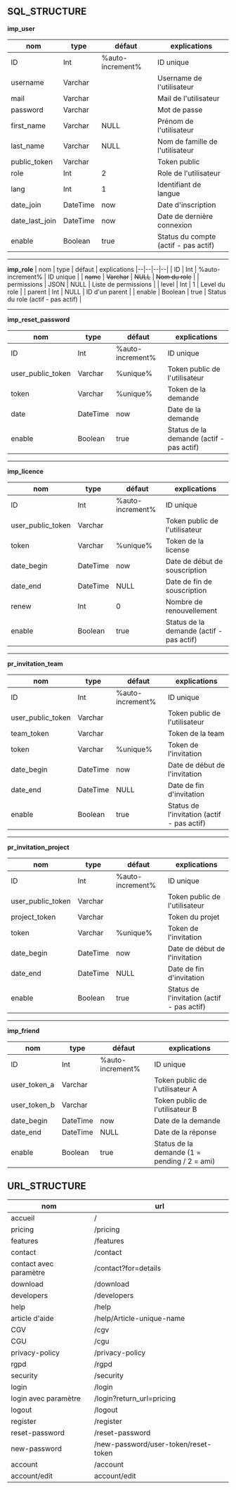 ## SQL_STRUCTURE

**imp_user**

| nom | type | défaut | explications
|--|--|--|--|
| ID | Int | %auto-increment% | ID unique |
| username | Varchar |  | Username de l'utilisateur |
| mail | Varchar |  | Mail de l'utilisateur |
| password | Varchar |  | Mot de passe |
| first_name | Varchar | NULL | Prénom de l'utilisateur |
| last_name | Varchar | NULL | Nom de famille de l'utilisateur |
| public_token | Varchar |  | Token public |
| role | Int | 2 | Role de l'utilisateur |
| lang | Int | 1 | Identifiant de langue |
| date_join | DateTime | now | Date d'inscription |
| date_last_join | DateTime | now | Date de dernière connexion |
| enable | Boolean | true | Status du compte (actif - pas actif) |

<hr>

**imp_role**
| nom | type | défaut | explications
|--|--|--|--|
| ID | Int | %auto-increment% | ID unique |
| ~~name~~ | ~~Varchar~~ | ~~NULL~~ | ~~Nom du role~~ |
| permissions | JSON | NULL | Liste de permissions |
| level | Int | 1 | Level du role |
| parent | Int | NULL | ID d'un parent |
| enable | Boolean | true | Status du role (actif - pas actif) |

<hr>

**imp_reset_password**

| nom | type | défaut | explications
|--|--|--|--|
| ID | Int | %auto-increment% | ID unique |
| user_public_token | Varchar | %unique% | Token public de l'utilisateur |
| token | Varchar | %unique% | Token de la demande |
| date | DateTime | now | Date de la demande |
| enable | Boolean | true | Status de la demande (actif - pas actif) |

<hr>

**imp_licence**

| nom | type | défaut | explications
|--|--|--|--|
| ID | Int | %auto-increment% | ID unique |
| user_public_token | Varchar |  | Token public de l'utilisateur |
| token | Varchar | %unique% | Token de la license |
| date_begin | DateTime | now | Date de début de souscription |
| date_end | DateTime | NULL | Date de fin de souscription |
| renew | Int | 0 | Nombre de renouvellement |
| enable | Boolean | true | Status de la demande (actif - pas actif) |

<hr>

**pr_invitation_team**

| nom | type | défaut | explications
|--|--|--|--|
| ID | Int | %auto-increment% | ID unique |
| user_public_token | Varchar |  | Token public de l'utilisateur |
| team_token | Varchar |  | Token de la team |
| token | Varchar | %unique% | Token de l'invitation |
| date_begin | DateTime | now | Date de début de l'invitation |
| date_end | DateTime | NULL | Date de fin d'invitation |
| enable | Boolean | true | Status de l'invitation (actif - pas actif) |

<hr>

**pr_invitation_project**

| nom | type | défaut | explications
|--|--|--|--|
| ID | Int | %auto-increment% | ID unique |
| user_public_token | Varchar |  | Token public de l'utilisateur |
| project_token | Varchar |  | Token du projet |
| token | Varchar | %unique% | Token de l'invitation |
| date_begin | DateTime | now | Date de début de l'invitation |
| date_end | DateTime | NULL | Date de fin d'invitation |
| enable | Boolean | true | Status de l'invitation (actif - pas actif) |

<hr>

**imp_friend**

| nom | type | défaut | explications
|--|--|--|--|
| ID | Int | %auto-increment% | ID unique |
| user_token_a | Varchar |  | Token public de l'utilisateur A |
| user_token_b | Varchar |  | Token public de l'utilisateur B |
| date_begin | DateTime | now | Date de la demande |
| date_end | DateTime | NULL | Date de la réponse |
| enable | Boolean | true | Status de la demande (1 = pending / 2 = ami) |


## URL_STRUCTURE

| nom | url
|--|--|
| accueil | / |
| pricing | /pricing |
| features | /features |
| contact | /contact |
| contact avec paramètre | /contact?for=details |
| download | /download |
| developers | /developers |
| help | /help |
| article d'aide | /help/Article-unique-name |
| CGV | /cgv |
| CGU | /cgu |
| privacy-policy | /privacy-policy |
| rgpd | /rgpd |
| security | /security |
| login | /login |
| login avec paramètre | /login?return_url=pricing |
| logout | /logout |
| register | /register |
| reset-password | /reset-password |
| new-password | /new-password/user-token/reset-token |
| account | /account |
| account/edit | account/edit |

